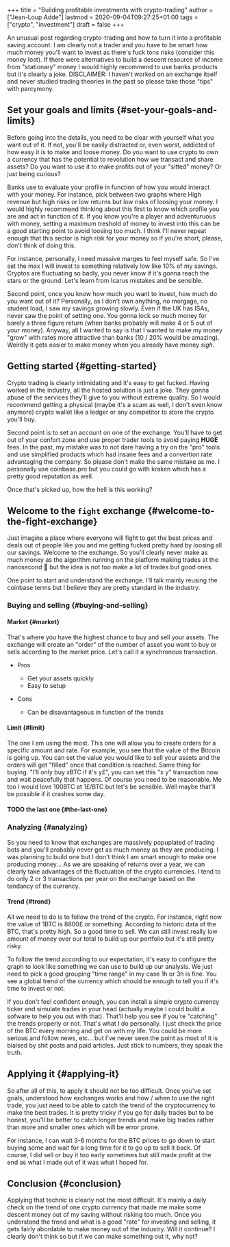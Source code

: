 +++
title = "Building profitable investments with crypto-trading"
author = ["Jean-Loup Adde"]
lastmod = 2020-09-04T09:27:25+01:00
tags = ["crypto", "investment"]
draft = false
+++

An unusual post regarding crypto-trading and how to turn it into a profitable saving account. I am clearly not a trader and you have to be smart how much money you'll want to invest as there's fuck tons risks (consider this money lost). If there were alternatives to build a descent resource of income from "stationary" money I would highly recommend to use banks products but it's clearly a joke.
DISCLAIMER: I haven't worked on an exchange itself and never studied trading theories in the past so please take those "tips" with parcymony.


## Set your goals and limits {#set-your-goals-and-limits}

Before going into the details, you need to be clear with yourself what you want out of it. If not, you'll be easily distracted or, even worst, addicted of how easy it is to make and loose money. Do you want to use crypto to own a currency that has the potential to revolution how we transact and share assets? Do you want to use it to make profits out of your "sitted" money? Or just being curious?

Banks use to evaluate your profile in function of how you would interact with your money. For instance, pick between two graphs where High revenue but high risks or low returns but low risks of loosing your money. I would highly recommend thinking about this first to know which profile you are and act in function of it. If you know you're a player and adventuruous with money, setting a maximum treshold of money to invest into this can be a good starting point to avoid loosing too much. I think I'll never repeat enough that this sector is high risk for your money so if you're short, please, don't think of doing this.

For instance, personally, I need massive marges to feel myself safe. So I've set the max I will invest to something relatively low like 10% of my savings. Cryptos are fluctuating so badly, you never know if it's gonna reach the stars or the ground. Let's learn from Icarus mistakes and be sensible.

Second point, once you know how much you want to invest, how much do you want out of it? Personally, as I don't own anything, no morgage, no student load, I saw my savings growing slowly. Even if the UK has ISAs, never saw the point of setting one. You gonna lock so much money for barely a three figure return (when banks probably will make 4 or 5 out of your money). Anyway, all I wanted to say is that I wanted to make my money "grow" with rates more attractive than banks (10 / 20% would be amazing). Weirdly it gets easier to make money when you already have money _sigh_.


## Getting started {#getting-started}

Crypto trading is clearly intimidating and it's easy to get fucked. Having worked in the industry, all the hosted solution is just a joke. They gonna abuse of the services they'll give to you without extreme quality. So I would recommend getting a physical (maybe it's a scam as well, I don't even know anymore) crypto wallet like a ledger or any competitor to store the crypto you'll buy.

Second point is to set an account on one of the exchange. You'll have to get out of your confort zone and use proper trader tools to avoid paying ****HUGE**** fees. In the past, my mistake was to not dare having a try on the "pro" tools and use simplified products which had insane fees and a convertion rate advantaging the company. So please don't make the same mistake as me. I personally use coinbase.pro but you could go with kraken which has a pretty good reputation as well.

Once that's picked up, how the hell is this working?


## Welcome to the `fight` exchange {#welcome-to-the-fight-exchange}

Just imagine a place where everyone will fight to get the best prices and deals out of people like you and me getting fucked pretty hard by loosing all our savings. Welcome to the exchange. So you'll clearly never make as much money as the algorithm running on the platform making trades at the nanosecond :salt: but the idea is not too make a lot of trades but good ones.

One point to start and understand the exchange. I'll talk mainly reusing the coinbase terms but I believe they are pretty standard in the industry.


### Buying and selling {#buying-and-selling}


#### Market {#market}

That's where you have the highest chance to buy and sell your assets. The exchange will create an "order" of the number of asset you want to buy or sells according to the market price. Let's call it a synchronous transaction.

<!--list-separator-->

-  Pros

    -   Get your assets quickly
    -   Easy to setup

<!--list-separator-->

-  Cons

    -   Can be disavantageous in function of the trends


#### Limit {#limit}

The one I am using the most. This one will allow you to create orders for a specific amount and rate. For example, you see that the value of the Bitcoin is going up. You can set the value you would like to sell your assets and the orders will get "filled" once that condition is reached. Same thing for buying. "I'll only buy xBTC if it's y£", you can set this "x y" transaction now and wait peacefully that happens. Of course you need to be reasonable. Me too I would love 100BTC at 1£/BTC but let's be sensible. Well maybe that'll be possible if it crashes some day.


#### <span class="org-todo todo TODO">TODO</span> the last one {#the-last-one}


### Analyzing {#analyzing}

So you need to know that exchanges are massively popuplated of trading bots and you'll probably never get as much money as they are producing. I was planning to build one but I don't think I am smart enough to make one producing money... As we are speaking of returns over a year, we can clearly take advantages of the fluctuation of the crypto currencies. I tend to do only 2 or 3 transactions per year on the exchange based on the tendancy of the currency.


#### Trend {#trend}

All we need to do is to follow the trend of the crypto. For instance, right now the value of 1BTC is 8800£ or something. According to historic data of the BTC, that's pretty high. So a good time to sell. We can still invest really low amount of money over our total to build up our portfolio but it's still pretty risky.

To follow the trend according to our expectation, it's easy to configure the graph to look like something we can use to build up our analysis. We just need to pick a good grouping "time range" in my case 1h or 3h is fine. You see a global trend of the currency which should be enough to tell you if it's time to invest or not.

If you don't feel confident enough, you can install a simple crypto currency ticker and simulate trades in your head (actually maybe I could build a sofware to help you out with that). That'll help you see if you're "catching" the trends properly or not. That's what I do personally. I just check the price of the BTC every morning and get on with my life. You could be more serious and follow news, etc... but I've never seen the point as most of it is biaised by shit posts and paid articles. Just stick to numbers, they speak the truth.


## Applying it {#applying-it}

So after all of this, to apply it should not be too difficult. Once you've set goals, understood how exchanges works and how / when to use the right trade, you just need to be able to catch the trend of the cryptocurrency to make the best trades. It is pretty tricky if you go for daily trades but to be honest, you'll be better to catch longer trends and make big trades rather than more and smaller ones which will be error prone.

For instance, I can wait 3-6 months for the BTC prices to go down to start buying some and wait for a long time for it to go up to sell it back. Of course, I did sell or buy it too early sometimes but still made profit at the end as what I made out of it was what I hoped for.


## Conclusion {#conclusion}

Applying that technic is clearly not the most difficult. It's mainly a daily check on the trend of one crypto currency that made me make some descent money out of my saving without risking too much. Once you understand the trend and what is a good "rate" for investing and selling, it gets fairly abordable to make money out of the industry. Will it continue? I clearly don't think so but if we can make something out it, why not?
